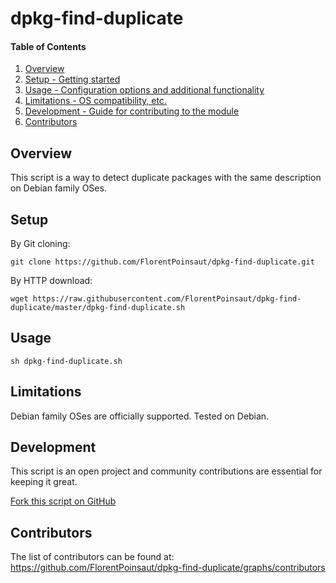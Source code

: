 # dpkg-find-duplicate

#### Table of Contents

1. [Overview](#overview)
2. [Setup - Getting started](#setup)
3. [Usage - Configuration options and additional functionality](#usage)
4. [Limitations - OS compatibility, etc.](#limitations)
5. [Development - Guide for contributing to the module](#development)
6. [Contributors](#contributors)

## Overview

This script is a way to detect duplicate packages with the same description on Debian family OSes.

## Setup

By Git cloning:

```shell
git clone https://github.com/FlorentPoinsaut/dpkg-find-duplicate.git
```

By HTTP download:

```shell
wget https://raw.githubusercontent.com/FlorentPoinsaut/dpkg-find-duplicate/master/dpkg-find-duplicate.sh
```

## Usage

```shell
sh dpkg-find-duplicate.sh
```

## Limitations

Debian family OSes are officially supported. Tested on Debian.

## Development

This script is an open project and community contributions are essential for keeping it great.

[Fork this script on GitHub](https://github.com/FlorentPoinsaut/dpkg-find-duplicate/fork)

## Contributors

The list of contributors can be found at: <https://github.com/FlorentPoinsaut/dpkg-find-duplicate/graphs/contributors>
